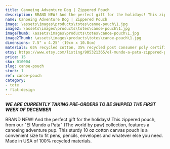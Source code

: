 ```yaml
---
title: Canoeing Adventure Dog | Zippered Pouch
description: BRAND NEW! And the perfect gift for the holidays! This zippered pouch, from our "El Mundo a Pata" (The world by paw) collection, features a canoeing adventure pup. This sturdy 10 oz cotton canvas pouch is a convenient size to fit pens, pencils, envelopes and whatever else you need.
name: Canoeing Adventure Dog | Zippered Pouch
image: \assets\images\products\totes\canoe-pouch\1.jpg
image2: \assets\images\products\totes\canoe-pouch\1.jpg
imageThumb: \assets\images\products\totes\canoe-pouch\1.jpg
image2Thumb: \assets\images\products\totes\canoe-pouch\1.jpg
dimensions: 7.5" x 4.25" (19cm x 10.8cm)
materials: 65% recycled cotton, 35% recycled post consumer poly certified
etsy: https://www.etsy.com/listing/905321365/el-mundo-a-pata-zippered-pouch-adventure
price: 15
sku: 010004
slug: canoe-pouch
stock: 1
ref: canoe-pouch
category:
- tote
- flat-design
---
```

***WE ARE CURRENTLY TAKING PRE-ORDERS TO BE SHIPPED THE FIRST WEEK OF DECEMBER***

BRAND NEW! And the perfect gift for the holidays! This zippered pouch, from our "El Mundo a Pata" (The world by paw) collection, features a canoeing adventure pup. This sturdy 10 oz cotton canvas pouch is a convenient size to fit pens, pencils, envelopes and whatever else you need. Made in USA of 100% recycled materials.
